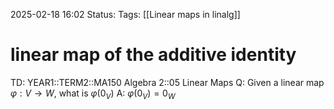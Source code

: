 2025-02-18 16:02
Status: 
Tags: [[Linear maps in linalg]]
# linear map of the additive identity

TD: YEAR1::TERM2::MA150 Algebra 2::05 Linear Maps 
Q: Given a linear map $\varphi: V \rightarrow W$, what is $\varphi(0_V)$
A: $\varphi(0_V)=0_{W}$
<!--ID: 1739894641721-->

